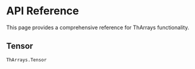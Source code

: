 # API Reference

This page provides a comprehensive reference for ThArrays functionality.

## Tensor

```@docs
ThArrays.Tensor
```

<!-- Local Variables: -->
<!-- mode: markdown -->
<!-- mode: auto-fill -->
<!-- End: -->
